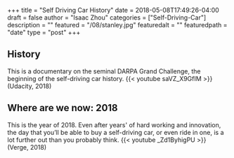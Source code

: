 +++
title = "Self Driving Car History"
date = 2018-05-08T17:49:26-04:00
draft = false
author = "Isaac Zhou"
categories = ["Self-Driving-Car"]
description = ""
featured = "/08/stanley.jpg"
featuredalt = ""
featuredpath = "date"
type = "post"
+++

## History

This is a documentary on the seminal DARPA Grand Challenge, the beginning of the self-driving car history.
{{< youtube saVZ_X9GfIM >}}
(Udacity, 2018)


## Where are we now: 2018

This is the year of 2018. Even after years' of hard working and innovation, the day that you’ll be able to buy a self-driving car, or even ride in one, is a lot further out than you probably think.
{{< youtube _Zd1ByhigPU >}}
(Verge, 2018)
